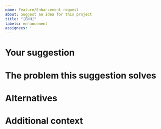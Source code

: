 ```yaml
---
name: Feature/Enhancement request
about: Suggest an idea for this project
title: "[ENH]"
labels: enhancement
assignees: ''
---
```


# Your suggestion
<!-- A clear and concise description of what you want to happen. -->

# The problem this suggestion solves
<!-- A clear and concise description of what the problem is your suggestion tries to solve. E.g: I'm always frustrated when... -->

# Alternatives
<!-- A clear and concise description of any alternative solutions or features you've considered. -->

# Additional context
<!-- Add any other context or screenshots about the feature request here. -->
